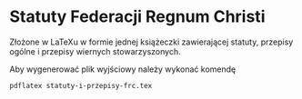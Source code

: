 # Statuty Federacji Regnum Christi

Złożone w LaTeXu w formie jednej książeczki zawierającej statuty, przepisy ogólne i przepisy wiernych stowarzyszonych.

Aby wygenerować plik wyjściowy należy wykonać komendę

    pdflatex statuty-i-przepisy-frc.tex